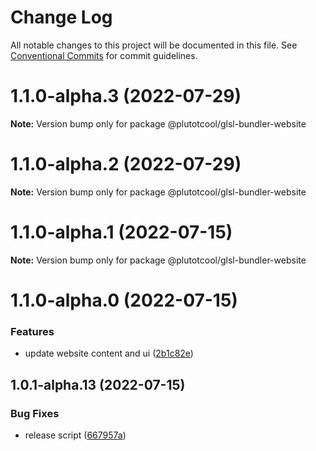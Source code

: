 # Change Log

All notable changes to this project will be documented in this file.
See [Conventional Commits](https://conventionalcommits.org) for commit guidelines.

# 1.1.0-alpha.3 (2022-07-29)

**Note:** Version bump only for package @plutotcool/glsl-bundler-website





# 1.1.0-alpha.2 (2022-07-29)

**Note:** Version bump only for package @plutotcool/glsl-bundler-website





# 1.1.0-alpha.1 (2022-07-15)

**Note:** Version bump only for package @plutotcool/glsl-bundler-website





# 1.1.0-alpha.0 (2022-07-15)


### Features

* update website content and ui ([2b1c82e](https://github.com/plutotcool/glsl-bundler/commit/2b1c82ed232588f7ca7b6999fbdea19c5214d9f6))





## 1.0.1-alpha.13 (2022-07-15)


### Bug Fixes

* release script ([667957a](https://github.com/plutotcool/glsl-bundler/commit/667957a10f138bc99ec8f49a8e25984391dbd477))
